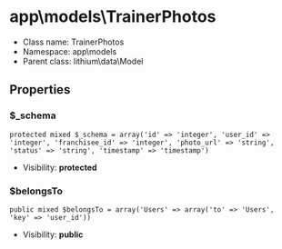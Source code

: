 app\models\TrainerPhotos
===============






* Class name: TrainerPhotos
* Namespace: app\models
* Parent class: lithium\data\Model





Properties
----------


### $_schema

    protected mixed $_schema = array('id' => 'integer', 'user_id' => 'integer', 'franchisee_id' => 'integer', 'photo_url' => 'string', 'status' => 'string', 'timestamp' => 'timestamp')





* Visibility: **protected**


### $belongsTo

    public mixed $belongsTo = array('Users' => array('to' => 'Users', 'key' => 'user_id'))





* Visibility: **public**



